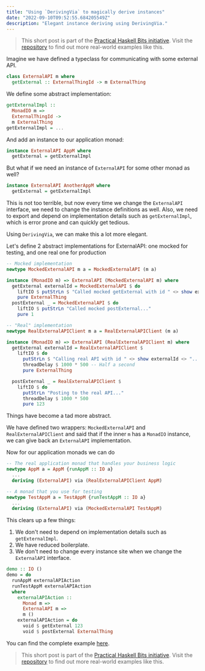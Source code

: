 ```yaml
---
title: "Using `DerivingVia` to magically derive instances"
date: "2022-09-10T09:52:55.684205549Z"
description: "Elegant instance deriving using DerivingVia."
---
```


> This short post is part of the [Practical Haskell Bits initiative](/practical-haskell-bits-initiative/). Visit the [repository](https://github.com/dnikolovv/practical-haskell) to find out more real-world examples like this.

Imagine we have defined a typeclass for communicating with some external API.

```haskell
class ExternalAPI m where
  getExternal :: ExternalThingId -> m ExternalThing
```

We define some abstract implementation:

```haskell
getExternalImpl ::
  MonadIO m =>
  ExternalThingId ->
  m ExternalThing
getExternalImpl = ...
```

And add an instance to our application monad:

```haskell
instance ExternalAPI AppM where
  getExternal = getExternalImpl
```

But what if we need an instance of `ExternalAPI` for some other monad as well?

```haskell
instance ExternalAPI AnotherAppM where
  getExternal = getExternalImpl
```

This is not too terrible, but now every time we change the `ExternalAPI` interface, we need to change the instance definitions as well. Also, we need to export and depend on implementation details such as `getExternalImpl`, which is error prone and can quickly get tedious.

Using `DerivingVia`, we can make this a lot more elegant.

Let's define 2 abstract implementations for ExternalAPI: one mocked for testing, and one real one for production

```haskell
-- Mocked implementation
newtype MockedExternalAPI m a = MockedExternalAPI (m a)

instance (MonadIO m) => ExternalAPI (MockedExternalAPI m) where
  getExternal externalId = MockedExternalAPI $ do
    liftIO $ putStrLn $ "Called mocked getExternal with id " <> show externalId <> "..."
    pure ExternalThing
  postExternal _ = MockedExternalAPI $ do
    liftIO $ putStrLn "Called mocked postExternal..."
    pure 1

-- "Real" implementation
newtype RealExternalAPIClient m a = RealExternalAPIClient (m a)

instance (MonadIO m) => ExternalAPI (RealExternalAPIClient m) where
  getExternal externalId = RealExternalAPIClient $
    liftIO $ do
      putStrLn $ "Calling real API with id " <> show externalId <> "..."
      threadDelay $ 1000 * 500 -- Half a second
      pure ExternalThing

  postExternal _ = RealExternalAPIClient $
    liftIO $ do
      putStrLn "Posting to the real API..."
      threadDelay $ 1000 * 500
      pure 123
```

Things have become a tad more abstract.

We have defined two wrappers: `MockedExternalAPI` and `RealExternalAPIClient` and said that if the inner `m` has a `MonadIO` instance, we can give back an `ExternalAPI` implementation.

Now for our application monads we can do

```haskell
-- The real application monad that handles your business logic
newtype AppM a = AppM {runAppM :: IO a}
  ...
  deriving (ExternalAPI) via (RealExternalAPIClient AppM)

-- A monad that you use for testing
newtype TestAppM a = TestAppM {runTestAppM :: IO a}
  ...
  deriving (ExternalAPI) via (MockedExternalAPI TestAppM)
```

This clears up a few things:

1. We don't need to depend on implementation details such as `getExternalImpl`.
2. We have reduced boilerplate.
3. We don't need to change every instance site when we change the `ExternalAPI` interface.


```haskell
demo :: IO ()
demo = do
  runAppM externalAPIAction
  runTestAppM externalAPIAction
  where
    externalAPIAction ::
      Monad m =>
      ExternalAPI m =>
      m ()
    externalAPIAction = do
      void $ getExternal 123
      void $ postExternal ExternalThing
```

You can find the complete example [here](https://github.com/dnikolovv/practical-haskell/tree/main/deriving-via/src).

> This short post is part of the [Practical Haskell Bits initiative](/practical-haskell-bits-initiative/). Visit the [repository](https://github.com/dnikolovv/practical-haskell) to find out more real-world examples like this.
